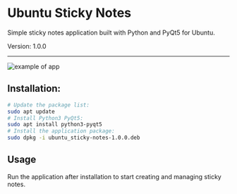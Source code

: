 # Ubuntu Sticky Notes

Simple sticky notes application built with Python and PyQt5 for Ubuntu.

Version: 1.0.0
_______________

![example of app](https://github.com/pavel-glukhov/ubuntu_sticky_notes/blob/main/pic/example_1.0.0.png)

## Installation:


```bash
# Update the package list:
sudo apt update
# Install Python3 PyQt5:
sudo apt install python3-pyqt5
# Install the application package:
sudo dpkg -i ubuntu_sticky-notes-1.0.0.deb
```
## Usage
Run the application after installation to start creating and managing sticky notes.
